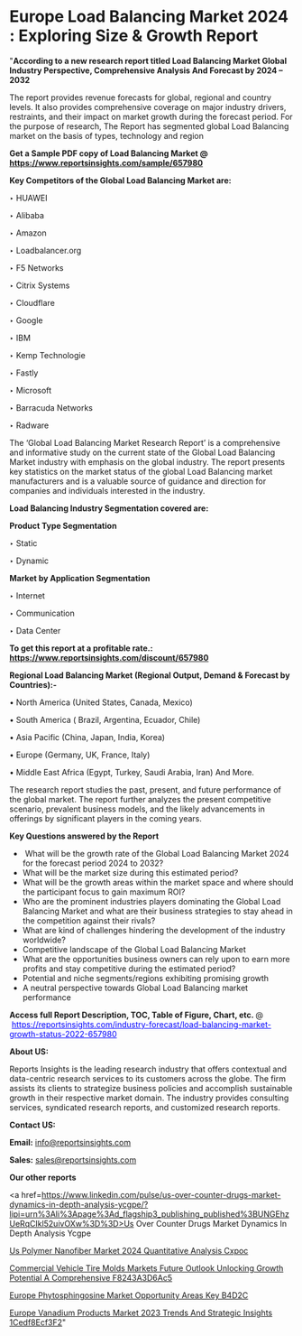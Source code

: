 # Europe Load Balancing Market 2024 : Exploring Size & Growth Report

"<strong>According to a new research report titled Load Balancing Market Global Industry Perspective, Comprehensive Analysis And Forecast by 2024 – 2032</strong>

The report provides revenue forecasts for global, regional and country levels. It also provides comprehensive coverage on major industry drivers, restraints, and their impact on market growth during the forecast period. For the purpose of research, The Report has segmented global Load Balancing market on the basis of types, technology and region

<strong>Get a Sample PDF copy of Load Balancing Market </strong><strong>@<a href=https://www.reportsinsights.com/sample/657980 style=color:#0000ff;> https://www.reportsinsights.com/sample/657980</a></strong></font>

<strong>Key Competitors of the Global Load Balancing Market are:</strong>

‣ HUAWEI

‣ Alibaba

‣ Amazon

‣ Loadbalancer.org

‣ F5 Networks

‣ Citrix Systems

‣ Cloudflare

‣ Google

‣ IBM

‣ Kemp Technologie

‣ Fastly

‣ Microsoft

‣ Barracuda Networks

‣ Radware

The ‘Global Load Balancing Market Research Report’ is a comprehensive and informative study on the current state of the Global Load Balancing Market industry with emphasis on the global industry. The report presents key statistics on the market status of the global Load Balancing market manufacturers and is a valuable source of guidance and direction for companies and individuals interested in the industry.

<strong>Load Balancing Industry Segmentation covered are:</strong>

<strong>Product Type Segmentation</strong>

‣ Static

‣ Dynamic

<strong>Market by Application Segmentation</strong>

‣ Internet

‣ Communication

‣ Data Center

<strong>To get this report at a profitable rate.: <a href=https://www.reportsinsights.com/discount/657980 style=color:#0000ff;>https://www.reportsinsights.com/discount/657980</a></strong></font>

<strong>Regional Load Balancing Market (Regional Output, Demand &amp; Forecast by Countries):-</strong>

• North America (United States, Canada, Mexico)

• South America ( Brazil, Argentina, Ecuador, Chile)

• Asia Pacific (China, Japan, India, Korea)

• Europe (Germany, UK, France, Italy)

• Middle East Africa (Egypt, Turkey, Saudi Arabia, Iran) And More.

The research report studies the past, present, and future performance of the global market. The report further analyzes the present competitive scenario, prevalent business models, and the likely advancements in offerings by significant players in the coming years.

<strong>Key Questions answered by the Report</strong>
<ul>
  <li> What will be the growth rate of the Global Load Balancing Market 2024 for the forecast period 2024 to 2032?</li>
  <li>What will be the market size during this estimated period?</li>
  <li>What will be the growth areas within the market space and where should the participant focus to gain maximum ROI?</li>
  <li>Who are the prominent industries players dominating the Global Load Balancing Market and what are their business strategies to stay ahead in the competition against their rivals?</li>
  <li>What are kind of challenges hindering the development of the industry worldwide?</li>
  <li>Competitive landscape of the Global Load Balancing Market</li>
  <li>What are the opportunities business owners can rely upon to earn more profits and stay competitive during the estimated period?</li>
  <li>Potential and niche segments/regions exhibiting promising growth</li>
  <li>A neutral perspective towards Global Load Balancing market performance</li>
</ul>
<strong>Access full Report Description, TOC, Table of Figure, Chart, etc. </strong>@  <a href=https://reportsinsights.com/industry-forecast/load-balancing-market-growth-status-2022-657980 style=color:#0000ff;>https://reportsinsights.com/industry-forecast/load-balancing-market-growth-status-2022-657980</a></font>

<strong><strong>About US</strong>:</strong>

Reports Insights is the leading research industry that offers contextual and data-centric research services to its customers across the globe. The firm assists its clients to strategize business policies and accomplish sustainable growth in their respective market domain. The industry provides consulting services, syndicated research reports, and customized research reports.

<strong>Contact US:</strong>

<p class=""""><b>Email:</b> <a href=mailto:info@reportsinsights.com>info@reportsinsights.com</a></p>
<p class=""""><b>Sales:</b> <a href=mailto:sales@reportsinsights.com>sales@reportsinsights.com</a></p>

<strong>Our other reports</strong>

<a href=https://www.linkedin.com/pulse/us-over-counter-drugs-market-dynamics-in-depth-analysis-ycgpe/?lipi=urn%3Ali%3Apage%3Ad_flagship3_publishing_published%3BUNGEhzUeRqCIkl52uivOXw%3D%3D>Us Over Counter Drugs Market Dynamics In Depth Analysis Ycgpe</a>

<a href=https://www.linkedin.com/pulse/us-polymer-nanofiber-market-2024-quantitative-analysis-cxpoc/>Us Polymer Nanofiber Market 2024 Quantitative Analysis Cxpoc</a>

<a href=https://medium.com/@tidke9676/commercial-vehicle-tire-molds-markets-future-outlook-unlocking-growth-potential-a-comprehensive-f8243a3d6ac5>Commercial Vehicle Tire Molds Markets Future Outlook Unlocking Growth Potential A Comprehensive F8243A3D6Ac5</a>

<a href=https://www.linkedin.com/pulse/europe-phytosphingosine-market-opportunity-areas-key-b4d2c/>Europe Phytosphingosine Market Opportunity Areas Key B4D2C</a>

<a href=https://medium.com/@achalwankhede15/europe-vanadium-products-market-2023-trends-and-strategic-insights-1cedf8ecf3f2>Europe Vanadium Products Market 2023 Trends And Strategic Insights 1Cedf8Ecf3F2</a>"
